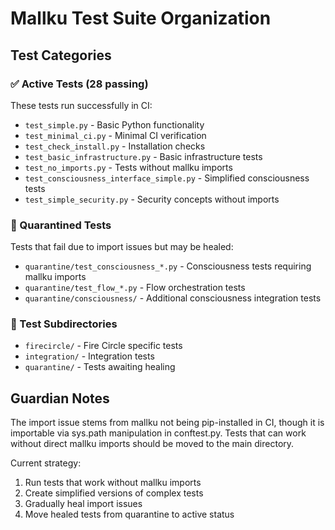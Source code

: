 # Mallku Test Suite Organization

## Test Categories

### ✅ Active Tests (28 passing)
These tests run successfully in CI:
- `test_simple.py` - Basic Python functionality
- `test_minimal_ci.py` - Minimal CI verification
- `test_check_install.py` - Installation checks
- `test_basic_infrastructure.py` - Basic infrastructure tests
- `test_no_imports.py` - Tests without mallku imports
- `test_consciousness_interface_simple.py` - Simplified consciousness tests
- `test_simple_security.py` - Security concepts without imports

### 🚧 Quarantined Tests
Tests that fail due to import issues but may be healed:
- `quarantine/test_consciousness_*.py` - Consciousness tests requiring mallku imports
- `quarantine/test_flow_*.py` - Flow orchestration tests
- `quarantine/consciousness/` - Additional consciousness integration tests

### 📁 Test Subdirectories
- `firecircle/` - Fire Circle specific tests
- `integration/` - Integration tests
- `quarantine/` - Tests awaiting healing

## Guardian Notes

The import issue stems from mallku not being pip-installed in CI, though it is importable via sys.path manipulation in conftest.py. Tests that can work without direct mallku imports should be moved to the main directory.

Current strategy:
1. Run tests that work without mallku imports
2. Create simplified versions of complex tests
3. Gradually heal import issues
4. Move healed tests from quarantine to active status

